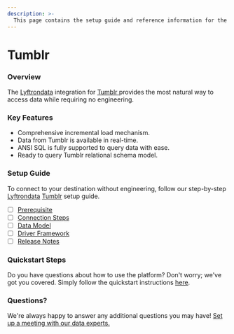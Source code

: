 ```yaml
---
description: >-
  This page contains the setup guide and reference information for the Tumblr source connector.
---
```


# Tumblr

### Overview

The [Lyftrondata](https://www.lyftrondata.com/) integration for [Tumblr](https://www.lyftrondata.com/integration/tumblr/)[ ](https://www.lyftrondata.com/integration/tumblr/)provides the most natural way to access data while requiring no engineering.

### Key Features

* Comprehensive incremental load mechanism.
* Data from Tumblr is available in real-time.&#x20;
* ANSI SQL is fully supported to query data with ease.
* Ready to query Tumblr relational schema model.

### Setup Guide

To connect to your destination without engineering, follow our step-by-step [Lyftrondata](https://www.lyftrondata.com/)  [Tumblr](https://www.lyftrondata.com/integration/tumblr/) setup guide.

* [ ] [Prerequisite](../../marketing-analytics/tumblr/prerequisite.md)
* [ ] [Connection Steps](../../marketing-analytics/tumblr/connection-steps.md)
* [ ] [Data Model](../../marketing-analytics/tumblr/data-model/)
* [ ] [Driver Framework](../../marketing-analytics/tumblr/driver-framework/)
* [ ] [Release Notes](../../marketing-analytics/tumblr/release-notes.md)

### Quickstart Steps

Do you have questions about how to use the platform? Don't worry; we've got you covered. Simply follow the quickstart instructions [here](../../../quickstart-steps.md).

### Questions? <a href="#questions" id="questions"></a>

We're always happy to answer any additional questions you may have! [Set up a meeting with our data experts.](https://www.lyftrondata.com/book-a-meeting/)

